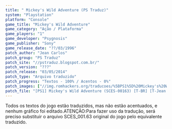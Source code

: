 ```yaml
---
title: " Mickey's Wild Adventure (PS Traduz)"
system: "Playstation"
platform: "Console"
game_title: "Mickey's Wild Adventure"
game_category: "Ação / Plataforma"
game_players: "1"
game_developer: "Psygnosis"
game_publisher: "Sony"
game_release_date: "??/03/1996"
patch_author: "Jean Carlos"
patch_group: "PS Traduz"
patch_site: "//pstraduz.blogspot.com.br/"
patch_version: "???"
patch_release: "03/05/2014"
patch_type: "Arquivo traduzido"
patch_progress: "Textos - 100% / Acentos - 0%"
patch_images: ["//img.romhackers.org/traducoes/%5BPS1%5D%20Mickey's%20Wild%20Adventure%20-%20PS%20Traduz%20-%201.jpg","//img.romhackers.org/traducoes/%5BPS1%5D%20Mickey's%20Wild%20Adventure%20-%20PS%20Traduz%20-%202.jpg","//img.romhackers.org/traducoes/%5BPS1%5D%20Mickey's%20Wild%20Adventure%20-%20PS%20Traduz%20-%203.jpg"]
patch_file: "[PS1] Mickey's Wild Adventure (SCES-00163) [T-BR] [T-Jean Carlos G-PS Traduz] [A-2014].rar"
---
```

Todos os textos do jogo estão traduzidos, mas não estão acentuados, e nenhum gráfico foi editado.ATENÇÃO:Para fazer uso da tradução, será preciso substituir o arquivo SCES_001.63 original do jogo pelo equivalente traduzido.